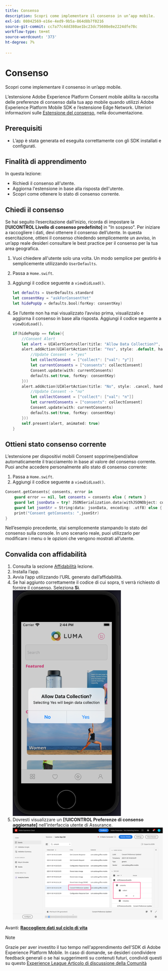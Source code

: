 ```yaml
---
title: Consenso
description: Scopri come implementare il consenso in un’app mobile.
exl-id: 08042569-e16e-4ed9-9b5a-864d8b7f0216
source-git-commit: cc7a77c4dd380ae1bc23dc75608e8e2224dfe78c
workflow-type: tm+mt
source-wordcount: '373'
ht-degree: 7%

---
```


# Consenso

Scopri come implementare il consenso in un’app mobile.

L’estensione Adobe Experience Platform Consent mobile abilita la raccolta delle preferenze di consenso dalla tua app mobile quando utilizzi Adobe Experience Platform Mobile SDK e l’estensione Edge Network. Ulteriori informazioni sulle [Estensione del consenso](https://aep-sdks.gitbook.io/docs/foundation-extensions/consent-for-edge-network), nella documentazione.

## Prerequisiti

* L’app è stata generata ed eseguita correttamente con gli SDK installati e configurati.

## Finalità di apprendimento

In questa lezione:

* Richiedi il consenso all&#39;utente.
* Aggiorna l&#39;estensione in base alla risposta dell&#39;utente.
* Scopri come ottenere lo stato di consenso corrente.

## Chiedi il consenso

Se hai seguito l’esercitazione dall’inizio, ricorda di impostare la **[!UICONTROL Livello di consenso predefinito]** in &quot;In sospeso&quot;. Per iniziare a raccogliere i dati, devi ottenere il consenso dell’utente. In questa esercitazione, ottieni il consenso chiedendo semplicemente un avviso, in un’app reale desideri consultare le best practice per il consenso per la tua area geografica.

1. Vuoi chiedere all&#39;utente solo una volta. Un modo semplice per gestirlo è semplicemente utilizzando `UserDefaults`.
1. Passa a `Home.swift`.
1. Aggiungi il codice seguente a `viewDidLoad()`.

   ```swift
   let defaults = UserDefaults.standard
   let consentKey = "askForConsentYet"
   let hidePopUp = defaults.bool(forKey: consentKey)
   ```

1. Se l’utente non ha mai visualizzato l’avviso prima, visualizzalo e aggiorna il consenso in base alla risposta. Aggiungi il codice seguente a `viewDidLoad()`.

   ```swift
   if(hidePopUp == false){
       //Consent Alert
       let alert = UIAlertController(title: "Allow Data Collection?", message: "Selecting Yes will begin data collection", preferredStyle: .alert)
       alert.addAction(UIAlertAction(title: "Yes", style: .default, handler: { action in
           //Update Consent -> "yes"
           let collectConsent = ["collect": ["val": "y"]]
           let currentConsents = ["consents": collectConsent]
           Consent.update(with: currentConsents)
           defaults.set(true, forKey: consentKey)
       }))
       alert.addAction(UIAlertAction(title: "No", style: .cancel, handler: { action in
           //Update Consent -> "no"
           let collectConsent = ["collect": ["val": "n"]]
           let currentConsents = ["consents": collectConsent]
           Consent.update(with: currentConsents)
           defaults.set(true, forKey: consentKey)
       }))
       self.present(alert, animated: true)
   }
   ```


## Ottieni stato consenso corrente

L’estensione per dispositivi mobili Consent sopprime/pend/allow automaticamente il tracciamento in base al valore del consenso corrente. Puoi anche accedere personalmente allo stato di consenso corrente:

1. Passa a `Home.swift`.
1. Aggiungi il codice seguente a `viewDidLoad()`.

```swift
Consent.getConsents{ consents, error in
    guard error == nil, let consents = consents else { return }
    guard let jsonData = try? JSONSerialization.data(withJSONObject: consents, options: .prettyPrinted) else { return }
    guard let jsonStr = String(data: jsonData, encoding: .utf8) else { return }
    print("Consent getConsents: ",jsonStr)
}
```

Nell’esempio precedente, stai semplicemente stampando lo stato del consenso sulla console. In uno scenario reale, puoi utilizzarlo per modificare i menu o le opzioni che vengono mostrati all’utente.

## Convalida con affidabilità

1. Consulta la sezione [Affidabilità](assurance.md) lezione.
1. Installa l’app.
1. Avvia l’app utilizzando l’URL generato dall’affidabilità.
1. Se hai aggiunto correttamente il codice di cui sopra, ti verrà richiesto di fornire il consenso. Seleziona **Sì**.
   ![finestra a comparsa del consenso](assets/mobile-consent-validate.png)
1. Dovresti visualizzare un **[!UICONTROL Preferenze di consenso aggiornate]** nell’interfaccia utente di Assurance.
   ![convalidare il consenso](assets/mobile-consent-update.png)

Avanti: **[Raccogliere dati sul ciclo di vita](lifecycle-data.md)**

>[!NOTE]
>
>Grazie per aver investito il tuo tempo nell&#39;apprendimento dell&#39;SDK di Adobe Experience Platform Mobile. In caso di domande, se desideri condividere feedback generali o se hai suggerimenti su contenuti futuri, condividi questi su questo [Experience League Articolo di discussione della Comunità](https://experienceleaguecommunities.adobe.com/t5/adobe-experience-platform-launch/tutorial-discussion-implement-adobe-experience-cloud-in-mobile/td-p/443796)